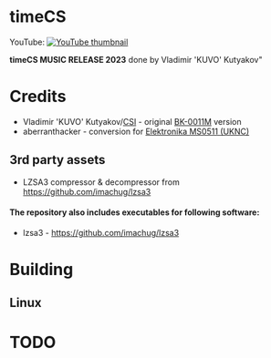 # timeCS

YouTube:
[![YouTube thumbnail](https://i.ytimg.com/vi/lhQL7rBA9as/hqdefault.jpg)](https://www.youtube.com/watch?v=lhQL7rBA9as)

**timeCS MUSIC RELEASE 2023** done by Vladimir 'KUVO' Kutyakov"

# Credits
* Vladimir 'KUVO' Kutyakov/[CSI](https://csi.pdp-11.ru/) - original [BK-0011M](https://en.wikipedia.org/wiki/Electronika_BK) version
* aberranthacker - conversion for [Elektronika MS0511 (UKNC)](https://en.wikipedia.org/wiki/UKNC)

## 3rd party assets
* LZSA3 compressor & decompressor from https://github.com/imachug/lzsa3
#### The repository also includes executables for following software:
* lzsa3 - https://github.com/imachug/lzsa3

# Building
## Linux

# TODO
